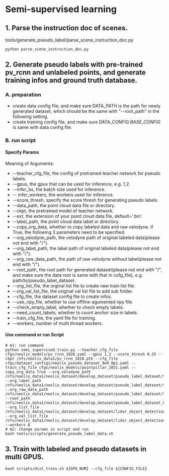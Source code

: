 # Semi-supervised learning

##  1. Parse the instruction doc of scenes.
tools/generate_pseudo_label/parse_scene_instruction_doc.py
```shell script
python parse_scene_instruction_doc.py
```` 

## 2. Generate pseudo labels with pre-trained pv_rcnn and unlabeled points, and generate training infos and ground truth database.
### A. preparation
 - create data config file, and make sure DATA_PATH is the path for newly generated dataset, which should be the same with "--root_path" in the following setting.
 - create training config file, and make sure DATA_CONFIG:_BASE_CONFIG_ is same with data config file.

### B. run script
#### Specify Params
Meaning of Arguments:
 - --teacher_cfg_file, the config of pretrained teacher network for pseudo labels.
 - --gpus, the gpus that can be used for inference, e.g. 1,2.
 - --infer_bs, the batch size used for inference.
 - -- infer_workers, the workers used for inference.
 - --score_thresh, specify the score thresh for generating pseudo labels.
 - --data_path, the point cloud data file or directory.
 - --ckpt, the pretrained model of teacher network.
 - --ext, the extension of your point cloud data file, default='.bin'.
 - --label_path, the point cloud data label or directory.
 - --copy_org_data, whether to copy labeled data and raw velodyne. if True, the following 3 parameters need to be specified.
 - --org_velodyne_path, the velodyne path of original labeled data(please not end with "/").
 - --org_label_path, the label path of original labeled data(please not end with "/").
 - --org_raw_data_path, the path of raw velodyne without label(please not end with "/").
 - --root_path, the root path for generated dataset(please not end with "/", and make sure the data root is same with that in cofg_file), e.g. path/to/pseudo_label_dataset.
 - --org_list_file, the orginal list file to create new train list file.
 - --org_val_list_file, the original val list file to add sub folder.
 - --cfg_file, the dataset config file to create infos.
 - --use_npy_file, whether to use offline-agumented npy file.
 - --check_empty_label, whether to check empty labels.
 - --need_count_labels, whether to count anchor size in labels.
 - --train_cfg_file, the yaml file for training.
 - --workers, number of multi thread workers.

#### Use command or run Script

```
# m1: run command
python semi_supervised_train.py --teacher_cfg_file cfgs/neolix_models/pv_rcnn_1028.yaml --gpus 1,2 --score_thresh 0.25 --ckpt /nfs/neolix_data1/pv_rcnn_1028.pth --cfg_file cfgs/dataset_configs/neolix_pseudo_dataset_9w9_0p1.yaml --train_cfg_file cfgs/neolix_models/pointpillar_1031.yaml --copy_org_data True --org_velodyne_path /nfs/neolix_data1/neolix_dataset/develop_dataset/pseudo_label_dataset/training/velodyne/labeled --org_label_path /nfs/neolix_data1/neolix_dataset/develop_dataset/pseudo_label_dataset/training/label_2/labeled --org_raw_data_path /nfs/neolix_data1/neolix_dataset/develop_dataset/pseudo_label_dataset/training/velodyne/pseudo --root_path /nfs/neolix_data1/neolix_dataset/develop_dataset/pseudo_label_dataset_0p1 --org_list_file /nfs/neolix_data1/neolix_dataset/develop_dataset/lidar_object_detection/ID_1022/ImageSets/train.txt --org_val_list_file /nfs/neolix_data1/neolix_dataset/develop_dataset/lidar_object_detection/ID_1022/ImageSets/val.txt --workers 8
# m2: change params in script and run
bash tools/scripts/generate_pseudo_label_data.sh
```

## 3. Train with labeled and pseudo datasets in multi GPUS.
```shell script
bash scripts/dist_train.sh ${GPU_NUM} --cfg_file ${CONFIG_FILE}
```
